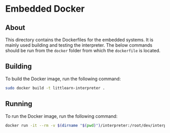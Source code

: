 # Embedded Docker

## About

This directory contains the Dockerfiles for the embedded systems. It is mainly used building and testing the interpreter. The below commands should be run from the `docker` folder from which the `dockerfile` is located.

## Building

To build the Docker image, run the following command:

```bash
sudo docker build -t littlearn-interpreter .
```

## Running

To run the Docker image, run the following command:

```bash
docker run -it --rm -v $(dirname "$(pwd)")/interpreter:/root/dev/interpreter -v /dev:/dev littlearn-interpreter
```